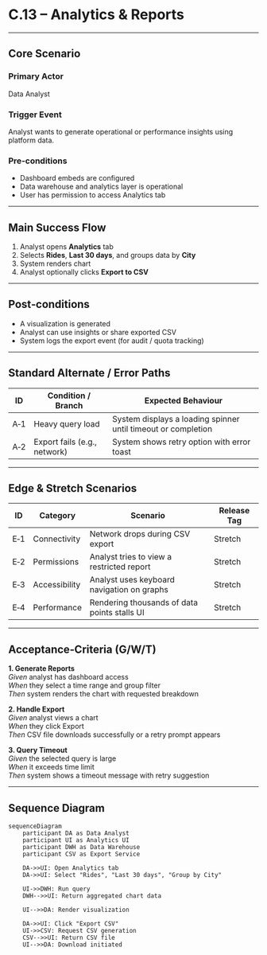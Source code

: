 # C.13 – Analytics & Reports <MVP>

---

## Core Scenario

### Primary Actor  
Data Analyst

### Trigger Event  
Analyst wants to generate operational or performance insights using platform data.

### Pre‑conditions  
- Dashboard embeds are configured  
- Data warehouse and analytics layer is operational  
- User has permission to access Analytics tab

---

## Main Success Flow

1. Analyst opens **Analytics** tab  
2. Selects **Rides**, **Last 30 days**, and groups data by **City**  
3. System renders chart  
4. Analyst optionally clicks **Export to CSV**

---

## Post‑conditions

- A visualization is generated  
- Analyst can use insights or share exported CSV  
- System logs the export event (for audit / quota tracking)

---

## Standard Alternate / Error Paths

| ID  | Condition / Branch            | Expected Behaviour                                       |
|-----|-------------------------------|----------------------------------------------------------|
| A‑1 | Heavy query load              | System displays a loading spinner until timeout or completion |
| A‑2 | Export fails (e.g., network)  | System shows retry option with error toast               |

---

## Edge & Stretch Scenarios

| ID  | Category     | Scenario                                     | Release Tag |
|-----|--------------|-----------------------------------------------|-------------|
| E‑1 | Connectivity | Network drops during CSV export               | Stretch     |
| E‑2 | Permissions  | Analyst tries to view a restricted report     | Stretch     |
| E‑3 | Accessibility | Analyst uses keyboard navigation on graphs   | Stretch     |
| E‑4 | Performance  | Rendering thousands of data points stalls UI | Stretch     |

---

## Acceptance‑Criteria (G/W/T)

**1. Generate Reports**  
*Given* analyst has dashboard access  
*When* they select a time range and group filter  
*Then* system renders the chart with requested breakdown

**2. Handle Export**  
*Given* analyst views a chart  
*When* they click Export  
*Then* CSV file downloads successfully or a retry prompt appears

**3. Query Timeout**  
*Given* the selected query is large  
*When* it exceeds time limit  
*Then* system shows a timeout message with retry suggestion

---

## Sequence Diagram

```mermaid
sequenceDiagram
    participant DA as Data Analyst
    participant UI as Analytics UI
    participant DWH as Data Warehouse
    participant CSV as Export Service

    DA->>UI: Open Analytics tab
    DA->>UI: Select "Rides", "Last 30 days", "Group by City"

    UI->>DWH: Run query
    DWH-->>UI: Return aggregated chart data

    UI-->>DA: Render visualization

    DA->>UI: Click "Export CSV"
    UI->>CSV: Request CSV generation
    CSV-->>UI: Return CSV file
    UI-->>DA: Download initiated
